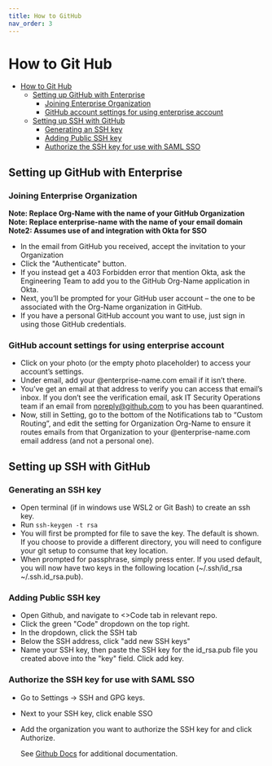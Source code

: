 ```yaml
---
title: How to GitHub
nav_order: 3
---
```


# How to Git Hub

- [How to Git Hub](#how-to-git-hub)
  - [Setting up GitHub with Enterprise](#setting-up-github-with-enterprise)
    - [Joining Enterprise Organization](#joining-enterprise-organization)
    - [GitHub account settings for using enterprise account](#github-account-settings-for-using-enterprise-account)
  - [Setting up SSH with GitHub](#setting-up-ssh-with-github)
    - [Generating an SSH key](#generating-an-ssh-key)
    - [Adding Public SSH key](#adding-public-ssh-key)
    - [Authorize the SSH key for use with SAML SSO](#authorize-the-ssh-key-for-use-with-saml-sso)

## Setting up GitHub with Enterprise

### Joining Enterprise Organization

**Note: Replace Org-Name with the name of your GitHub Organization**
**Note: Replace enterprise-name with the name of your email domain**
**Note2: Assumes use of and integration with Okta for SSO**

- In the email from GitHub you received, accept the invitation to your Organization
- Click the "Authenticate" button.
- If you instead get a 403 Forbidden error that mention Okta, ask the Engineering Team to add you to the GitHub Org-Name application in Okta.
- Next, you’ll be prompted for your GitHub user account – the one to be associated with the Org-Name organization in GitHub.
- If you have a personal GitHub account you want to use, just sign in using those GitHub credentials.

### GitHub account settings for using enterprise account

- Click on your photo (or the empty photo placeholder) to access your account’s settings.
- Under email, add your @enterprise-name.com email if it isn’t there.
- You’ve get an email at that address to verify you can access that email’s inbox. If you don’t see the verification email, ask IT Security Operations team if an email from noreply@github.com to you has been quarantined.
- Now, still in Setting, go to the bottom of the Notifications tab to “Custom Routing”, and edit the setting for Organization Org-Name to ensure it routes emails from that Organization to your @enterprise-name.com email address (and not a personal one).

## Setting up SSH with GitHub

### Generating an SSH key

- Open terminal (if in windows use WSL2 or Git Bash) to create an ssh key.
- Run `ssh-keygen -t rsa`
- You will first be prompted for file to save the key. The default is shown. If you choose to provide a different directory, you will need to configure your git setup to consume that key location.
- When prompted for passphrase, simply press enter. If you used default, you will now have two keys in the following location (~/.ssh/id_rsa ~/.ssh.id_rsa.pub).

### Adding Public SSH key

- Open Github, and navigate to <>Code tab in relevant repo.
- Click the green "Code" dropdown on the top right.
- In the dropdown, click the SSH tab
- Below the SSH address, click "add new SSH keys"
- Name your SSH key, then paste the SSH key for the id_rsa.pub file you created above into the "key" field. Click add key.

### Authorize the SSH key for use with SAML SSO

- Go to Settings -> SSH and GPG keys.
- Next to your SSH key, click enable SSO
- Add the organization you want to authorize the SSH key for and click Authorize.

  See [Github Docs](https://docs.github.com/en/github/authenticating-to-github/authenticating-with-saml-single-sign-on/authorizing-an-ssh-key-for-use-with-saml-single-sign-on) for additional documentation.
